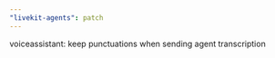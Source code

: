 ```yaml
---
"livekit-agents": patch
---
```


voiceassistant: keep punctuations when sending agent transcription
